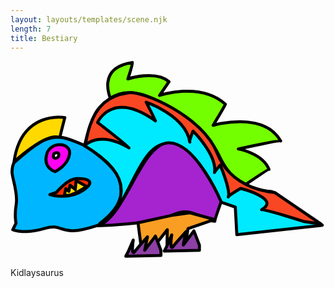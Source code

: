 ```yaml
---
layout: layouts/templates/scene.njk
length: 7
title: Bestiary
---
```


<svg xmlns="http://www.w3.org/2000/svg" xml:space="preserve" style="fill-rule:evenodd;clip-rule:evenodd;stroke-linecap:round;stroke-linejoin:round;stroke-miterlimit:1.5" viewBox="0 0 177 111">
<path d="M697.145 333.017S580.189 312.783 561.14 451.681c.622-1.047 88.106-81.068 122.666-64.667-.127-2.229 13.339-53.997 13.339-53.997Z" style="fill:#ffd900;stroke:#000;stroke-width:8px" transform="matrix(.21006 0 0 .21006 -115.907 -38.163)"/><path d="M561.145 453.684s-4.737 9.161-5.339 23.997c-.601 14.836 16.479 55.674 11.336 86.669-5.143 30.995-.666 51.334-.666 51.334l-8.67 17.33s27.901 13.089 84.67-3.33c56.768-16.42 34.614 27.015 141.335-8 59.316-20.508 70.631-80.19 59.995-120.003-10.635-39.812-90.661-92.664-90.661-92.664s-50.625-23.792-70.672-23.336c-20.047.456-36.612-7.169-121.328 68.003Z" style="fill:#00b7ff;stroke:#000;stroke-width:8px" transform="matrix(.21006 0 0 .21006 -115.907 -38.163)"/><path d="M749.806 408.348s19.748-88.597 42.667-103.334c22.919-14.737 53.18-90.859 202.672 16.003 149.495 106.862 111.265 164.352 184.665 191.997 73.39 27.646 63.82 10.065 82 23.336 18.18 13.271 124 84.667 124 84.667l-228.67 25.333-4-74-38.66-13.333S1050.36 396.52 969.145 402.35c-81.219 5.831-104.18 192.748-179.336 214.667.299-3.042 154.362-92.732-40.003-208.669Z" style="fill:#00eaff;stroke:#000;stroke-width:8px" transform="matrix(.21006 0 0 .21006 -115.907 -38.163)"/><path d="M818.927 281.131s-37.686-81.643 59.549-95.447c1.471.984-12.665 44-12.665 44s74.222-24.599 109.995 7.33c.852-1.135-25.328 36.67-25.328 36.67s108.682-36.99 175.992 23.33c1.65.446-32.66 56.67-32.66 56.67s134.15-39.758 180.67 42c-3.9-2.722-113.34 21.33-113.34 21.33s65.39 11.008 82 54.67c-2.5-.714-62 40-62 40s-37.72-5.776-72-78c-34.27-72.224-130.12-126.391-161.998-144-31.877-17.61-81.776-38.75-128.215-8.553Z" style="fill:#74ff00;stroke:#000;stroke-width:8px" transform="matrix(.21006 0 0 .21006 -115.907 -38.163)"/><path d="M785.14 622.348s145.52-3.302 200.005-28.664c54.485-25.362 75.235 13.752 113.335 16.666-.62-3.557 16.66-52 16.66-52s-68.56-160.995-141.331-158c-72.766 2.995-116.128 201.498-188.669 221.998Z" style="fill:#a623d0;stroke:#000;stroke-width:8px" transform="matrix(.21006 0 0 .21006 -115.907 -38.163)"/><path d="m892.84 614.532 8.305 63.152h34.664l35.336-44.667-.669 43.333 49.334.667 6.68-46.828 71.32-24.505-66-18.003-50.668 7.336-88.302 19.515Z" style="fill:#fa9e23;stroke:#000;stroke-width:8px" transform="matrix(.21006 0 0 .21006 -115.907 -38.163)"/><path d="m657.142 539.017 17.334-6s29.432-35.537 53.333-36.667c23.901-1.13 57.458 4.633 18.002 31.334-39.455 26.7-88.669 11.333-88.669 11.333Z" style="fill:#ff2c00;stroke:#000;stroke-width:8px" transform="matrix(.21006 0 0 .21006 -115.907 -38.163)"/><path d="M671.142 477.684s-32.586-9.412-22.666-46c9.919-36.589 65.58-32.425 61.335-1.334-4.244 31.091-38.669 47.334-38.669 47.334Z" style="fill:#ff00f0;stroke:#000;stroke-width:8px" transform="matrix(.21006 0 0 .21006 -115.907 -38.163)"/><path d="M668.473 429.014s-6.643 12.466 4.005 12.67c10.649.203 13.659-20.92-4.005-12.67Z" style="fill:#fff;stroke:#000;stroke-width:8px" transform="matrix(.21006 0 0 .21006 -115.907 -38.163)"/><path d="m695.811 541.017 4-18 8 7.333 3.334-16.666 13.995 11.997 2.002-23.997 28.003 15.333s-39.378 28.482-59.334 24Z" style="fill:#ffdf00;stroke:#000;stroke-width:8px" transform="matrix(.21006 0 0 .21006 -115.907 -38.163)"/><path d="M561.811 457.017s36.636-40.104 116.665 7.333c-.329-2.836-84-68-84-68s37.617-87.528 154.669-4c-.438-2.802-24.667-50-24.667-50s105.753 36.214 116.664 106.667c-1.573-3.078 8.669-29.333 8.669-29.333s65.016 63.734 57.334 110.666c-1.599-.213 15.331-20 15.331-20s28.622 68.25 21.333 85.334c-.417-3.396 33.331-22.67 33.331-22.67s108.38 27.578 56 56.67c3.09-3.334 114 32 114 32l45.34 6.666-124.67-84.669s-114.217-4.529-153.332-104.664c-39.114-100.135-199.854-167.688-238.002-162-38.149 5.687-97.154 20.445-114.665 140Z" style="fill:#fa4723;stroke:#000;stroke-width:8px" transform="matrix(.21006 0 0 .21006 -75.922 -48.744)"/><path d="m675.809 743.017 14.002-32s-6.565 44.01 3.331 31.333 34.669-40 34.669-40l-7.335 36 28.669-38 14.666 38v14l-94.002 2 6-11.333Z" style="fill:#8d40a6;stroke:#000;stroke-width:8px" transform="matrix(.21006 0 0 .21006 -75.922 -48.744)"/><path d="m675.809 743.017 14.002-32s-6.565 44.01 3.331 31.333 34.669-40 34.669-40l-7.335 36 28.669-38 14.666 38v14l-94.002 2 6-11.333Z" style="fill:#8d40a6;stroke:#000;stroke-width:8px" transform="matrix(.21006 0 0 .21006 -54.294 -51.661)"/>
</svg>


Kidlaysaurus


